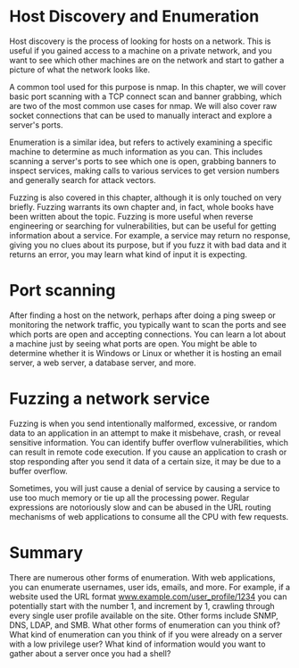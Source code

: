 # Host Discovery and Enumeration

Host discovery is the process of looking for hosts on a network. This is useful if
you gained access to a machine on a private network, and you want to see which
other machines are on the network and start to gather a picture of what the
network looks like.

A common tool used for
this purpose is nmap. In this chapter, we will cover basic port scanning with a
TCP connect scan and banner grabbing, which are two of the most common use
cases for nmap. We will also cover raw socket connections that can be used to
manually interact and explore a server's ports.

Enumeration is a similar idea, but refers to actively examining a specific
machine to determine as much information as you can. This includes scanning a
server's ports to see which one is open, grabbing banners to inspect services,
making calls to various services to get version numbers and generally search for
attack vectors.

Fuzzing is also covered in this chapter, although it is only touched on very
briefly. Fuzzing warrants its own chapter and, in fact, whole books have been
written about the topic. Fuzzing is more useful when reverse engineering or
searching for vulnerabilities, but can be useful for getting information about a
service. For example, a service may return no response, giving you no clues
about its purpose, but if you fuzz it with bad data and it returns an error, you may
learn what kind of input it is expecting.

# Port scanning
After finding a host on the network, perhaps after doing a ping sweep or
monitoring the network traffic, you typically want to scan the ports and see
which ports are open and accepting connections. You can learn a lot about a
machine just by seeing what ports are open. You might be able to determine
whether it is Windows or Linux or whether it is hosting an email server, a web
server, a database server, and more.

# Fuzzing a network service

Fuzzing is when you send intentionally malformed, excessive, or random data to
an application in an attempt to make it misbehave, crash, or reveal sensitive
information. You can identify buffer overflow vulnerabilities, which can result in
remote code execution. If you cause an application to crash or stop responding
after you send it data of a certain size, it may be due to a buffer overflow.

Sometimes, you will just cause a denial of service by causing a service to use too
much memory or tie up all the processing power. Regular expressions are
notoriously slow and can be abused in the URL routing mechanisms of web
applications to consume all the CPU with few requests.

# Summary
There are numerous other forms of enumeration. With web applications, you can
enumerate usernames, user ids, emails, and more. For example, if a website used
the URL format www.example.com/user_profile/1234 you can potentially start with the
number 1, and increment by 1, crawling through every single user profile
available on the site. Other forms include SNMP, DNS, LDAP, and SMB.
What other forms of enumeration can you think of? What kind of enumeration
can you think of if you were already on a server with a low privilege user? What
kind of information would you want to gather about a server once you had a
shell?